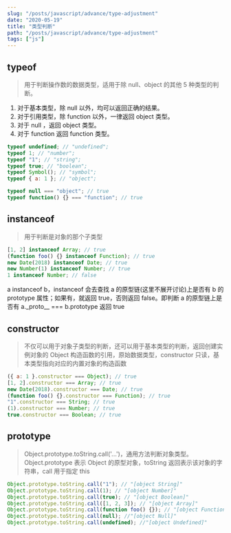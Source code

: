 ```yaml
---
slug: "/posts/javascript/advance/type-adjustment"
date: "2020-05-19"
title: "类型判断"
path: "/posts/javascript/advance/type-adjustment"
tags: ["js"]
---
```

## typeof

> 用于判断操作数的数据类型，适用于除 null、object 的其他 5 种类型的判断。

1. 对于基本类型，除 null 以外，均可以返回正确的结果。
2. 对于引用类型，除 function 以外，一律返回 object 类型。
3. 对于 null ，返回 object 类型。
4. 对于 function 返回 function 类型。

```javascript
typeof undefined; // "undefined";
typeof 1; // "number";
typeof "1"; // "string";
typeof true; // "boolean";
typeof Symbol(); // "symbol";
typeof { a: 1 }; // "object";

typeof null === "object"; // true
typeof function() {} === "function"; // true
```

## instanceof

> 用于判断是对象的那个子类型

```javascript
[1, 2] instanceof Array; // true
(function foo() {} instanceof Function); // true
new Date(2018) instanceof Date; // true
new Number(1) instanceof Number; // true
1 instanceof Number; // false
```

a instanceof b，instanceof 会去查找 a 的原型链(这里不展开讨论)上是否有 b 的 prototype 属性；如果有，就返回 true，否则返回 false。即判断 a 的原型链上是否有 a.\_proto\_\_ === b.prototype 返回 true

## constructor

> 不仅可以用于对象子类型的判断，还可以用于基本类型的判断，返回创建实例对象的 Object 构造函数的引用，原始数据类型，constructor 只读，基本类型指向对应的内置对象的构造函数

```javascript
({ a: 1 }.constructor === Object); // true
[1, 2].constructor === Array; // true
new Date(2018).constructor === Date; // true
(function foo() {}.constructor === Function); // true
"1".constructor === String; // true
(1).constructor === Number; // true
true.constructor === Boolean; // true
```

## prototype

> Object.prototype.toString.call('...')，通用方法判断对象类型。
> Object.prototype 表示 Object 的原型对象，toString 返回表示该对象的字符串，call 用于指定 this

```javascript
Object.prototype.toString.call("1"); // "[object String]"
Object.prototype.toString.call(1); // "[object Number]"
Object.prototype.toString.call(true); // "[object Boolean]"
Object.prototype.toString.call([1, 2, 3]); // "[object Array]"
Object.prototype.toString.call(function foo() {}); // "[object Function]"
Object.prototype.toString.call(null); //"[object Null]"
Object.prototype.toString.call(undefined); //"[object Undefined]"
```
